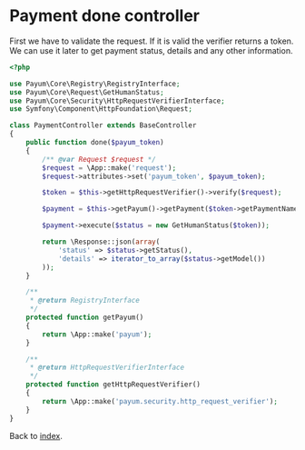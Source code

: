 # Payment done controller

First we have to validate the request. 
If it is valid the verifier returns a token. 
We can use it later to get payment status, details and any other information. 

```php
<?php

use Payum\Core\Registry\RegistryInterface;
use Payum\Core\Request\GetHumanStatus;
use Payum\Core\Security\HttpRequestVerifierInterface;
use Symfony\Component\HttpFoundation\Request;

class PaymentController extends BaseController
{
    public function done($payum_token)
    {
        /** @var Request $request */
        $request = \App::make('request');
        $request->attributes->set('payum_token', $payum_token);

        $token = $this->getHttpRequestVerifier()->verify($request);

        $payment = $this->getPayum()->getPayment($token->getPaymentName());

        $payment->execute($status = new GetHumanStatus($token));

        return \Response::json(array(
            'status' => $status->getStatus(),
            'details' => iterator_to_array($status->getModel())
        ));
    }

    /**
     * @return RegistryInterface
     */
    protected function getPayum()
    {
        return \App::make('payum');
    }

    /**
     * @return HttpRequestVerifierInterface
     */
    protected function getHttpRequestVerifier()
    {
        return \App::make('payum.security.http_request_verifier');
    }
}
```

Back to [index](index.md).
